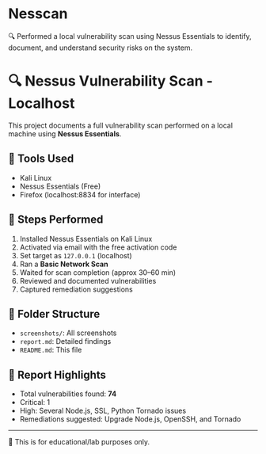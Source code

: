 # Nesscan
🔍 Performed a local vulnerability scan using Nessus Essentials to identify, document, and understand security risks on the system.



# 🔍 Nessus Vulnerability Scan - Localhost

This project documents a full vulnerability scan performed on a local machine using **Nessus Essentials**.

## 🧪 Tools Used
- Kali Linux
- Nessus Essentials (Free)
- Firefox (localhost:8834 for interface)

## 🔧 Steps Performed

1. Installed Nessus Essentials on Kali Linux
2. Activated via email with the free activation code
3. Set target as `127.0.0.1` (localhost)
4. Ran a **Basic Network Scan** 
5. Waited for scan completion (approx 30–60 min)
6. Reviewed and documented vulnerabilities
7. Captured remediation suggestions

## 📁 Folder Structure

- `screenshots/`: All screenshots
- `report.md`: Detailed findings
- `README.md`: This file

## 📄 Report Highlights

- Total vulnerabilities found: **74**
- Critical: 1
- High: Several Node.js, SSL, Python Tornado issues
- Remediations suggested: Upgrade Node.js, OpenSSH, and Tornado

---

📌 This is for educational/lab purposes only.
